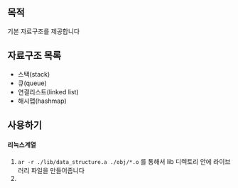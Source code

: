 ## 목적
기본 자료구조를 제공합니다

## 자료구조 목록
- 스택(stack)
- 큐(queue)
- 연결리스트(linked list)
- 해시맵(hashmap)

## 사용하기
#### 리눅스계열
1. `ar -r ./lib/data_structure.a ./obj/*.o` 를 통해서 lib 디렉토리 안에 라이브러리 파일을 만들어줍니다
2. 


